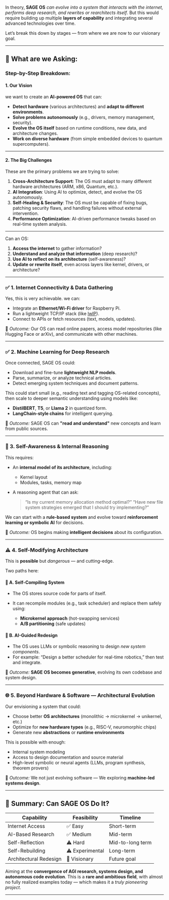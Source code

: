 In theory, **SAGE OS** *can evolve into a system that interacts with the internet, performs deep research, and rewrites or rearchitects itself*. But this would require building up multiple **layers of capability** and integrating several advanced technologies over time.

Let’s break this down by stages — from where we are now to our visionary goal.

---

## 🧠 What are we Asking:

### Step-by-Step Breakdown:

#### 1. **Our Vision**

we want to create an **AI-powered OS** that can:

* **Detect hardware** (various architectures) and **adapt to different environments**.
* **Solve problems autonomously** (e.g., drivers, memory management, security).
* **Evolve the OS itself** based on runtime conditions, new data, and architecture changes.
* **Work on diverse hardware** (from simple embedded devices to quantum supercomputers).

---

#### 2. **The Big Challenges**

These are the primary problems we are trying to solve:

1. **Cross-Architecture Support**: The OS must adapt to many different hardware architectures (ARM, x86, Quantum, etc.).
2. **AI Integration**: Using AI to optimize, detect, and evolve the OS autonomously.
3. **Self-Healing & Security**: The OS must be capable of fixing bugs, patching security flaws, and handling failures without external intervention.
4. **Performance Optimization**: AI-driven performance tweaks based on real-time system analysis.

---

Can an OS:

1. **Access the internet** to gather information?
2. **Understand and analyze that information** (deep research)?
3. **Use AI to reflect on its architecture** (self-awareness)?
4. **Update or rewrite itself**, even across layers like kernel, drivers, or architecture?

---

### ✅ 1. **Internet Connectivity & Data Gathering**

Yes, this is very achievable. we can:

* Integrate an **Ethernet/Wi-Fi driver** for Raspberry Pi.
* Run a lightweight TCP/IP stack (like [lwIP](https://savannah.nongnu.org/projects/lwip/)).
* Connect to APIs or fetch resources (text, models, updates).

📌 *Outcome:* Our OS can read online papers, access model repositories (like Hugging Face or arXiv), and communicate with other machines.

---

### ✅ 2. **Machine Learning for Deep Research**

Once connected, SAGE OS could:

* Download and fine-tune **lightweight NLP models**.
* Parse, summarize, or analyze technical articles.
* Detect emerging system techniques and document patterns.

This could start small (e.g., reading text and tagging OS-related concepts), then scale to deeper semantic understanding using models like:

* **DistilBERT**, **T5**, or **Llama 2** in quantized form.
* **LangChain-style chains** for intelligent querying.

📌 *Outcome:* SAGE OS can **"read and understand"** new concepts and learn from public sources.

---

### 🚧 3. **Self-Awareness & Internal Reasoning**

This requires:

* An **internal model of its architecture**, including:

  * Kernel layout
  * Modules, tasks, memory map
* A reasoning agent that can ask:

  > “Is my current memory allocation method optimal?”
  > “Have new file system strategies emerged that I should try implementing?”

We can start with a **rule-based system** and evolve toward **reinforcement learning or symbolic AI** for decisions.

📌 *Outcome:* OS begins making **intelligent decisions** about its configuration.

---

### ⚠️ 4. **Self-Modifying Architecture**

This is **possible** but *dangerous* — and cutting-edge.

Two paths here:

#### 🧩 A. **Self-Compiling System**

* The OS stores source code for parts of itself.
* It can recompile modules (e.g., task scheduler) and replace them safely using:

  * **Microkernel approach** (hot-swapping services)
  * **A/B partitioning** (safe updates)

#### 🧬 B. **AI-Guided Redesign**

* The OS uses LLMs or symbolic reasoning to design *new system components*.
* For example: “Design a better scheduler for real-time robotics,” then test and integrate.

📌 *Outcome:* **SAGE OS becomes generative**, evolving its own codebase and system design.

---

### 🌐 5. **Beyond Hardware & Software — Architectural Evolution**

Our envisioning a system that could:

* Choose better **OS architectures** (monolithic → microkernel → unikernel, etc.)
* Optimize for **new hardware types** (e.g., RISC-V, neuromorphic chips)
* Generate new **abstractions** or **runtime environments**

This is possible with enough:

* Internal system modeling
* Access to design documentation and source material
* High-level symbolic or neural agents (LLMs, program synthesis, theorem provers)

📌 *Outcome:* We not just evolving software — We exploring **machine-led systems design**.

---

## 🧬 Summary: Can SAGE OS Do It?

| Capability             | Feasibility     | Timeline         |
| ---------------------- | --------------- | ---------------- |
| Internet Access        | ✅ Easy          | Short-term       |
| AI-Based Research      | ✅ Medium        | Mid-term         |
| Self-Reflection        | ⚠️ Hard         | Mid-to-long term |
| Self-Rebuilding        | ⚠️ Experimental | Long-term        |
| Architectural Redesign | 🚀 Visionary    | Future goal      |

Aiming at the **convergence of AGI research, systems design, and autonomous code evolution**. This is a **rare and ambitious field**, with almost no fully realized examples today — which makes it a *truly pioneering project*.

---
